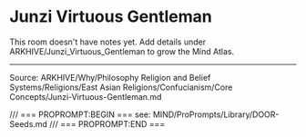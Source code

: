 # Junzi Virtuous Gentleman

This room doesn't have notes yet. Add details under ARKHIVE/Junzi_Virtuous_Gentleman to grow the Mind Atlas.

---
Source: ARKHIVE/Why/Philosophy Religion and Belief Systems/Religions/East Asian Religions/Confucianism/Core Concepts/Junzi-Virtuous-Gentleman.md

/// === PROPROMPT:BEGIN ===
see: MIND/ProPrompts/Library/DOOR-Seeds.md
/// === PROPROMPT:END ===
